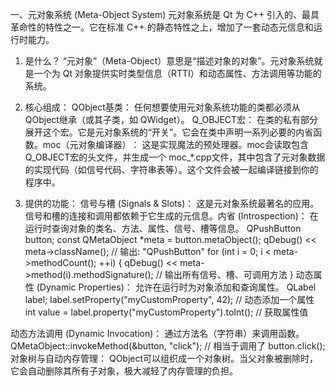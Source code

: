 一、元对象系统 (Meta-Object System)
元对象系统是 Qt 为 C++ 引入的、最具革命性的特性之一。它在标准 C++ 的静态特性之上，增加了一套​​动态元信息​​和​​运行时能力​​。
1. 是什么？
“元对象”（Meta-Object）意思是“描述对象的对象”。元对象系统就是一个为 Qt 对象提供实时类型信息（RTTI）和动态属性、方法调用等功能的系统。
2. 核心组成：
​​QObject基类​​： 任何想要使用元对象系统功能的类都必须从 QObject继承（或其子类，如 QWidget）。
​​Q_OBJECT宏​​： 在类的私有部分展开这个宏。它是元对象系统的“开关”。它会在类中声明一系列必要的内省函数。
​​moc（元对象编译器）​​： 这是实现魔法的​​预处理器​​。moc会读取包含 Q_OBJECT宏的头文件，并生成一个 moc_*.cpp文件，其中包含了元对象数据的实现代码（如信号代码、字符串表等）。这个文件会被一起编译链接到你的程序中。

3. 提供的功能：
​​信号与槽 (Signals & Slots)​​： 这是元对象系统最著名的应用。信号和槽的连接和调用都依赖于它生成的元信息。
​​内省 (Introspection)​​： 在运行时查询对象的类名、方法、属性、信号、槽等信息。
QPushButton button;
const QMetaObject *meta = button.metaObject();
qDebug() << meta->className(); // 输出: "QPushButton"
for (int i = 0; i < meta->methodCount(); ++i) {
    qDebug() << meta->method(i).methodSignature(); // 输出所有信号、槽、可调用方法
}
动态属性 (Dynamic Properties)​​： 允许在运行时为对象添加和查询属性。
QLabel label;
label.setProperty("myCustomProperty", 42); // 动态添加一个属性
int value = label.property("myCustomProperty").toInt(); // 获取属性值

动态方法调用 (Dynamic Invocation)​​： 通过方法名（字符串）来调用函数。
QMetaObject::invokeMethod(&button, "click"); // 相当于调用了 button.click();
对象树与自动内存管理​​： QObject可以组织成一个对象树。当父对象被删除时，它会自动删除其所有子对象，极大减轻了内存管理的负担。
